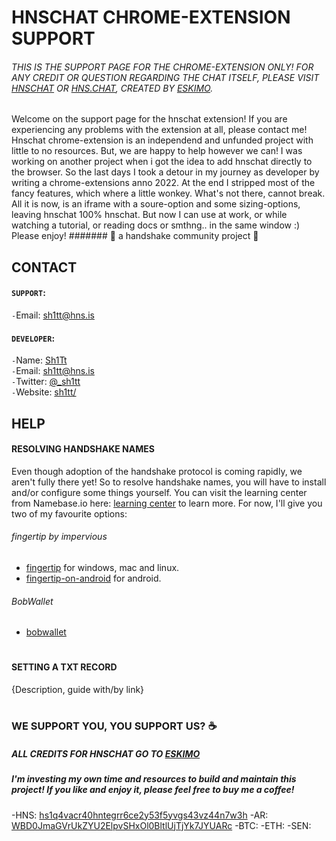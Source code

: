 # HNSCHAT CHROME-EXTENSION SUPPORT

###### THIS IS THE SUPPORT PAGE FOR THE CHROME-EXTENSION ONLY! FOR ANY CREDIT OR QUESTION REGARDING THE CHAT ITSELF, PLEASE VISIT [HNSCHAT](https://hnschat/) OR [HNS.CHAT](https://hns.chat/), CREATED BY [ESKIMO](https://github.com/eskimo).

<!-- LOGO -->
Welcome on the support page for the hnschat extension! 
If you are experiencing any problems with the extension at all, please contact me!
Hnschat chrome-extension is an independend and unfunded project with little to no resources. But, we are happy to help however we can!
I was working on another project when i got the idea to add hnschat directly to the browser. So the last days I took a detour in my journey as developer by writing a chrome-extensions anno 2022. At the end I stripped most of the fancy features, which where a little wonkey. What's not there, cannot break. All it is now, is an iframe with a soure-option and some sizing-options, leaving hnschat 100% hnschat. But now I can use at work, or while watching a tutorial, or reading docs or smthng.. in the same window :) Please enjoy!
####### 🤝 a handshake community project 🤝


## CONTACT

#### `SUPPORT`:
<!-- AVATAR -->
``-``Email: [sh1tt@hns.is](sh1tt@hns.is)

#### `DEVELOPER`:
<!-- AVATAR -->
``-``Name: [Sh1Tt](http://sh1tt.hdns.one/)  
``-``Email: [sh1tt@hns.is](sh1tt@hns.is)  
``-``Twitter: [@_sh1tt](twitter.com/sh1tt)  
``-``Website: [sh1tt/](http://sh1tt/)  

## HELP

#### RESOLVING HANDSHAKE NAMES
Even though adoption of the handshake protocol is coming rapidly, we aren't fully there yet!
So to resolve handshake names, you will have to install and/or configure some things yourself.
You can visit the learning center from Namebase.io here: [learning center](namebase.io/learningcenter) to learn more.
For now, I'll give you two of my favourite options:
###### fingertip by impervious
- [fingertip](impervious.com/fingertip.html) for windows, mac and linux.
- [fingertip-on-android](https://gist.github.com/Noxturnix/d47eeab10ef95636391507b28ec84ff4) for android.
###### BobWallet
- [bobwallet](bobwallet.io)

#

#### SETTING A TXT RECORD

{Description, guide with/by link}

#

### WE SUPPORT YOU, YOU SUPPORT US? ☕

##### ALL CREDITS FOR HNSCHAT GO TO [ESKIMO](https://github.com/eskimo)

##### I'm investing my own time and resources to build and maintain this project! If you like and enjoy it, please feel free to buy me a coffee!
-HNS: [hs1q4vacr40hntegrr6ce2y53f5yvgs43vz44n7w3h](hs1q4vacr40hntegrr6ce2y53f5yvgs43vz44n7w3h)
-AR: [WBD0JmaGVrUkZYU2ElpvSHxOl0BltlUjTjYk7JYUARc](WBD0JmaGVrUkZYU2ElpvSHxOl0BltlUjTjYk7JYUARc)
-BTC:
-ETH:
-SEN:
##
